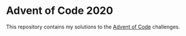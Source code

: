 # Advent of Code 2020

This repository contains my solutions to the [Advent of Code](https://adventofcode.com) challenges.
